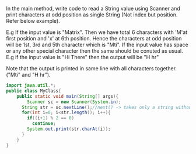 In the main method, write code to read a String value using Scanner and print characters at odd position as single String (Not index but position. Refer below example).

E.g If the input value is "Matrix". Then we have total 6 characters with 'M'at first position and 'x' at 6th position.
Hence the characters at odd position will be 1st, 3rd and 5th character which is "Mti".
If the input value has space or any other special character then the same should be conuted as usual.
E.g if the input value is "Hi There" then the output will be "H hr"

Note that the output is printed in same line with all characters together. ("Mti" and "H hr").
```java
import java.util.*;
public class MyClass{
	public static void main(String[] args){
    	Scanner sc = new Scanner(System.in);
      String str = sc.nextLine();//next() -> takes only a string without space
      for(int i=0; i<str.length(); i++){
      	if((i+1) % 2 == 0)
          continue;
        System.out.print(str.charAt(i));
      }
    }
}
```
